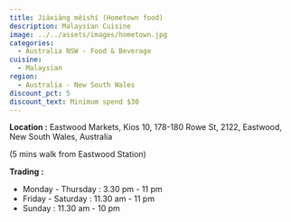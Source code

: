 ```yaml
---
title: Jiāxiāng měishí (Hometown food)
description: Malaysian Cuisine
image: ../../assets/images/hometown.jpg
categories:
  - Australia NSW - Food & Beverage
cuisine:
  - Malaysian
region:
  - Australia - New South Wales
discount_pct: 5
discount_text: Minimum spend $30
---
```

**Location :** Eastwood Markets, Kios 10, 178-180 Rowe St, 2122, Eastwood, New South Wales, Australia

(5 mins walk from Eastwood Station)



**Trading :**

* Monday - Thursday : 3.30 pm - 11 pm
* Friday - Saturday : 11.30 am - 11 pm
* Sunday : 11.30 am - 10 pm
